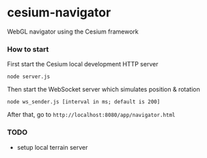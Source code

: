 # cesium-navigator
WebGL navigator using the Cesium framework

### How to start
First start the Cesium local development HTTP server
```{r, engine='bash', code_block_name}
node server.js
```

Then start the WebSocket server which simulates position & rotation
```{r, engine='bash', code_block_name}
node ws_sender.js [interval in ms; default is 200]
```

After that, go to `http://localhost:8080/app/navigator.html`

### TODO
* setup local terrain server
